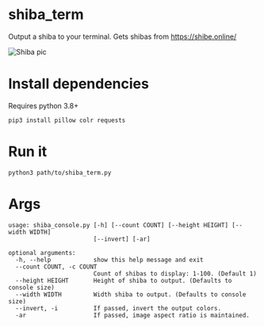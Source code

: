 # shiba_term
Output a shiba to your terminal. Gets shibas from https://shibe.online/ 

![Shiba pic](/../main/shibe.png)


# Install dependencies
Requires python 3.8+

`pip3 install pillow colr requests`

# Run it
`python3 path/to/shiba_term.py`


# Args

```
usage: shiba_console.py [-h] [--count COUNT] [--height HEIGHT] [--width WIDTH]
                        [--invert] [-ar]

optional arguments:
  -h, --help            show this help message and exit
  --count COUNT, -c COUNT
                        Count of shibas to display: 1-100. (Default 1)
  --height HEIGHT       Height of shiba to output. (Defaults to console size)
  --width WIDTH         Width shiba to output. (Defaults to console size)
  --invert, -i          If passed, invert the output colors.
  -ar                   If passed, image aspect ratio is maintained.
```
